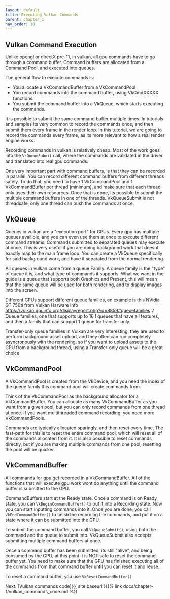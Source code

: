```yaml
---
layout: default
title: Executing Vulkan Commands
parent: chapter_1
nav_order: 10
---
```



## Vulkan Command Execution
Unlike opengl or directX pre-11, in vulkan, all gpu commands have to go through a command buffer.
Command buffers are allocated from a Command Pool, and executed into queues.

The general flow to execute commands is:
- You allocate a VkCommandBuffer from a VkCommandPool
- You record commands into the command buffer, using VkCmdXXXXX functions.
- You submit the command buffer into a VkQueue, which starts executing the commands.

It is possible to submit the same command buffer multiple times. In tutorials and samples its very common to record the commands once, and then submit them every frame in the render loop.
In this tutorial, we are going to record the commands every frame, as its more relevant to how a real render engine works.

Recording commands in vulkan is relatively cheap. Most of the work goes into the `VkQueueSubmit` call, where the commands are validated in the driver and translated into real gpu commands.

One very important part with command buffers, is that they can be recorded in parallel. You can record different command buffers from different threads safely. To do that, you need to have 1 VkCommandPool and 1 VkCommandBuffer per thread (minimum), and make sure that each thread only uses their own resources. Once that is done, its possible to submit the multiple command buffers in one of the threads. VkQueueSubmit is not threadsafe, only one thread can push the commands at once. 

## VkQueue
Queues in vulkan are a "execution port" for GPUs. Every gpu has multiple queues availible, and you can even use them at once to execute different command streams. Commands submitted to separated queues may execute at once. This is very useful if you are doing background work that doesnt exactly map to the main frame loop. You can create a VkQueue specifically for said background work, and have it separated from the normal rendering.

All queues in vulkan come from a queue Family. A queue family is the "type" of queue it is, and what type of commands it supports. What we want in the guide is a queue that supports both Graphics and Present, this will mean that the same queue will be used for both rendering, and to display images into the screen.

Different GPUs support different queue families, an example is this NVidia GT 750ti from Vulkan Harware Info <https://vulkan.gpuinfo.org/displayreport.php?id=8859#queuefamilies>
2 Queue families, one that supports  up to 16 ! queues that have all features, and then a family that can support 1 queue for transfer only.

Transfer-only queue families in Vulkan are very interesting, they are used to perform background asset upload, and they often can run completely asyncronously with the rendering, so if you want to upload assets to the GPU from a background thread, using a Transfer-only queue will be a great choice.


## VkCommandPool
A VkCommandPool is created from the VkDevice, and you need the index of the queue family this command pool will create commands from.

Think of the VkCommandPool as the background allocator for a VkCommandBuffer. You can allocate as many VkCommandBuffer as you want from a given pool, but you can only record commands from one thread at once. If you want multithreaded command recording, you need more VkCommandPools.

Commands are typically allocated sparingly, and then reset every time. The fast-path for this is to reset the entire command pool, which will reset all of the commands allocated from it. It is also possible to reset commands directly, but if you are making multiple commands from one pool, resetting the pool will be quicker.

## VkCommandBuffer

All commands for gpu get recorded in a VkCommandBuffer. All of the functions that will execute gpu work wont do anything until the command buffer is submitted to the GPU. 

CommandBuffers start at the Ready state. Once a command is on Ready state, you can `VkBeginCommandBuffer()` to put it into a Recording state. Now you can start inputting commands into it.
Once you are done, you call `VkEndCommandBuffer()` to finish the recording the commands, and put it on a state where it can be submitted into the GPU.

To submit the command buffer, you call `VkQueueSubmit()`, using both the command and the queue to submit into. VkQueueSubmit also accepts submitting multiple command buffers at once.

Once a command buffer has been submitted, its still "alive", and being consumed by the GPU, at this point it is NOT safe to reset the command buffer yet. You need to make sure that the GPU has finished executing all of the commands from that command buffer until you can reset it and reuse.

To reset a command buffer, you use `VkResetCommandBuffer()`

Next: [Vulkan commands code]({{ site.baseurl }}{% link docs/chapter-1/vulkan_commands_code.md %})